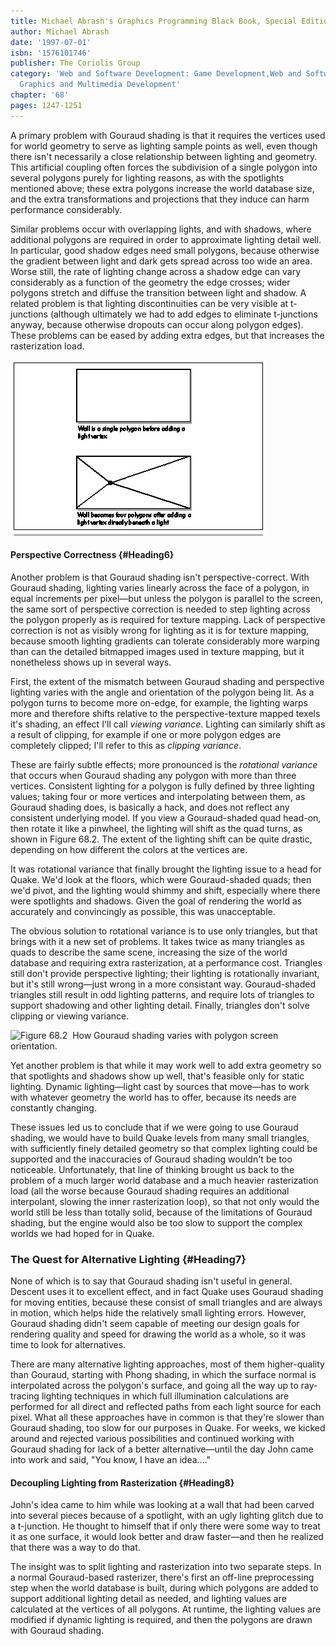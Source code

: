```yaml
---
title: Michael Abrash's Graphics Programming Black Book, Special Edition
author: Michael Abrash
date: '1997-07-01'
isbn: '1576101746'
publisher: The Coriolis Group
category: 'Web and Software Development: Game Development,Web and Software Development:
  Graphics and Multimedia Development'
chapter: '68'
pages: 1247-1251
---
```


A primary problem with Gouraud shading is that it requires the vertices
used for world geometry to serve as lighting sample points as well, even
though there isn't necessarily a close relationship between lighting and
geometry. This artificial coupling often forces the subdivision of a
single polygon into several polygons purely for lighting reasons, as
with the spotlights mentioned above; these extra polygons increase the
world database size, and the extra transformations and projections that
they induce can harm performance considerably.

Similar problems occur with overlapping lights, and with shadows, where
additional polygons are required in order to approximate lighting detail
well. In particular, good shadow edges need small polygons, because
otherwise the gradient between light and dark gets spread across too
wide an area. Worse still, the rate of lighting change across a shadow
edge can vary considerably as a function of the geometry the edge
crosses; wider polygons stretch and diffuse the transition between light
and shadow. A related problem is that lighting discontinuities can be
very visible at t-junctions (although ultimately we had to add edges to
eliminate t-junctions anyway, because otherwise dropouts can occur along
polygon edges). These problems can be eased by adding extra edges, but
that increases the rasterization load.

![**Figure 68.1**  *Adding an extra vertex directly beneath a light.*](images/68-01.jpg)

#### Perspective Correctness {#Heading6}

Another problem is that Gouraud shading isn't perspective-correct. With
Gouraud shading, lighting varies linearly across the face of a polygon,
in equal increments per pixel—but unless the polygon is parallel to the
screen, the same sort of perspective correction is needed to step
lighting across the polygon properly as is required for texture mapping.
Lack of perspective correction is not as visibly wrong for lighting as
it is for texture mapping, because smooth lighting gradients can
tolerate considerably more warping than can the detailed bitmapped
images used in texture mapping, but it nonetheless shows up in several
ways.

First, the extent of the mismatch between Gouraud shading and
perspective lighting varies with the angle and orientation of the
polygon being lit. As a polygon turns to become more on-edge, for
example, the lighting warps more and therefore shifts relative to the
perspective-texture mapped texels it's shading, an effect I'll call
*viewing variance*. Lighting can similarly shift as a result of
clipping, for example if one or more polygon edges are completely
clipped; I'll refer to this as *clipping variance*.

These are fairly subtle effects; more pronounced is the *rotational
variance* that occurs when Gouraud shading any polygon with more than
three vertices. Consistent lighting for a polygon is fully defined by
three lighting values; taking four or more vertices and interpolating
between them, as Gouraud shading does, is basically a hack, and does not
reflect any consistent underlying model. If you view a Gouraud-shaded
quad head-on, then rotate it like a pinwheel, the lighting will shift as
the quad turns, as shown in Figure 68.2. The extent of the lighting
shift can be quite drastic, depending on how different the colors at the
vertices are.

It was rotational variance that finally brought the lighting issue to a
head for Quake. We'd look at the floors, which were Gouraud-shaded
quads; then we'd pivot, and the lighting would shimmy and shift,
especially where there were spotlights and shadows. Given the goal of
rendering the world as accurately and convincingly as possible, this was
unacceptable.

The obvious solution to rotational variance is to use only triangles,
but that brings with it a new set of problems. It takes twice as many
triangles as quads to describe the same scene, increasing the size of
the world database and requiring extra rasterization, at a performance
cost. Triangles still don't provide perspective lighting; their lighting
is rotationally invariant, but it's still wrong—just wrong in a more
consistant way. Gouraud-shaded triangles still result in odd lighting
patterns, and require lots of triangles to support shadowing and other
lighting detail. Finally, triangles don't solve clipping or viewing
variance.

![**Figure 68.2**  *How Gouraud shading varies with polygon screen
orientation.*](images/68-02.jpg)

Yet another problem is that while it may work well to add extra geometry
so that spotlights and shadows show up well, that's feasible only for
static lighting. Dynamic lighting—light cast by sources that move—has to
work with whatever geometry the world has to offer, because its needs
are constantly changing.

These issues led us to conclude that if we were going to use Gouraud
shading, we would have to build Quake levels from many small triangles,
with sufficiently finely detailed geometry so that complex lighting
could be supported and the inaccuracies of Gouraud shading wouldn't be
too noticeable. Unfortunately, that line of thinking brought us back to
the problem of a much larger world database and a much heavier
rasterization load (all the worse because Gouraud shading requires an
additional interpolant, slowing the inner rasterization loop), so that
not only would the world still be less than totally solid, because of
the limitations of Gouraud shading, but the engine would also be too
slow to support the complex worlds we had hoped for in Quake.

### The Quest for Alternative Lighting {#Heading7}

None of which is to say that Gouraud shading isn't useful in general.
Descent uses it to excellent effect, and in fact Quake uses Gouraud
shading for moving entities, because these consist of small triangles
and are always in motion, which helps hide the relatively small lighting
errors. However, Gouraud shading didn't seem capable of meeting our
design goals for rendering quality and speed for drawing the world as a
whole, so it was time to look for alternatives.

There are many alternative lighting approaches, most of them
higher-quality than Gouraud, starting with Phong shading, in which the
surface normal is interpolated across the polygon's surface, and going
all the way up to ray-tracing lighting techniques in which full
illumination calculations are performed for all direct and reflected
paths from each light source for each pixel. What all these approaches
have in common is that they're slower than Gouraud shading, too slow for
our purposes in Quake. For weeks, we kicked around and rejected various
possibilities and continued working with Gouraud shading for lack of a
better alternative—until the day John came into work and said, "You
know, I have an idea...."

#### Decoupling Lighting from Rasterization {#Heading8}

John's idea came to him while was looking at a wall that had been carved
into several pieces because of a spotlight, with an ugly lighting glitch
due to a t-junction. He thought to himself that if only there were some
way to treat it as one surface, it would look better and draw faster—and
then he realized that there was a way to do that.

The insight was to split lighting and rasterization into two separate
steps. In a normal Gouraud-based rasterizer, there's first an off-line
preprocessing step when the world database is built, during which
polygons are added to support additional lighting detail as needed, and
lighting values are calculated at the vertices of all polygons. At
runtime, the lighting values are modified if dynamic lighting is
required, and then the polygons are drawn with Gouraud shading.
